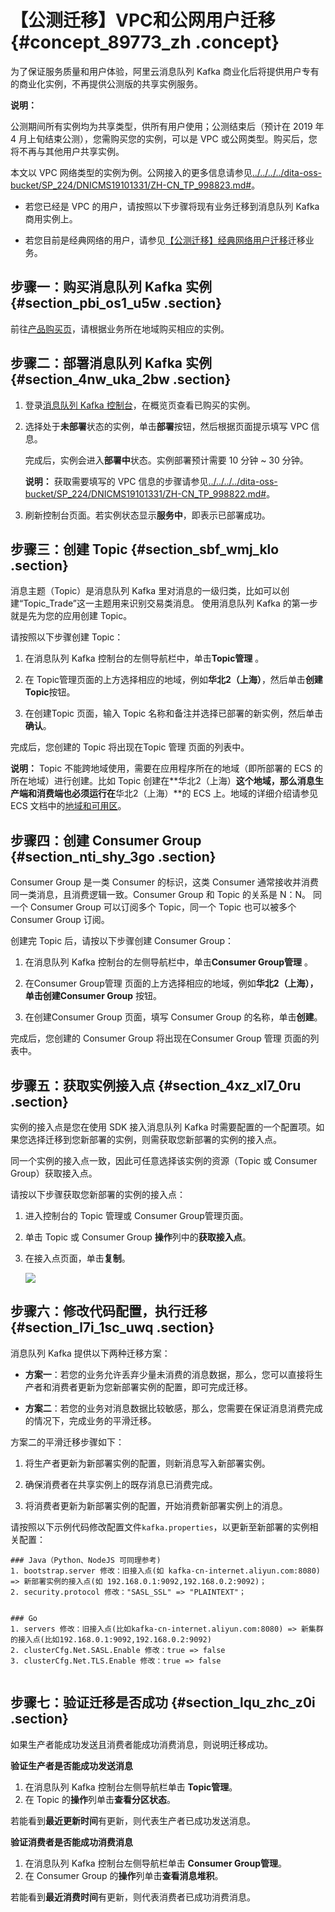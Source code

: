 # 【公测迁移】VPC和公网用户迁移 {#concept_89773_zh .concept}

为了保证服务质量和用户体验，阿里云消息队列 Kafka 商业化后将提供用户专有的商业化实例，不再提供公测版的共享实例服务。

**说明：** 

公测期间所有实例均为共享类型，供所有用户使用；公测结束后（预计在 2019 年 4 月上旬结束公测），您需购买您的实例，可以是 VPC 或公网类型。购买后，您将不再与其他用户共享实例。

本文以 VPC 网络类型的实例为例。公网接入的更多信息请参见[../../../../dita-oss-bucket/SP\_224/DNICMS19101331/ZH-CN\_TP\_998823.md\#](../../../../cn.zh-CN/.md#)。

-   若您已经是 VPC 的用户，请按照以下步骤将现有业务迁移到消息队列 Kafka 商用实例上。

-   若您目前是经典网络的用户，请参见[【公测迁移】经典网络用户迁移](cn.zh-CN/用户迁移方案/【公测迁移】经典网络用户迁移.md#)迁移业务。


## 步骤一：购买消息队列 Kafka 实例 {#section_pbi_os1_u5w .section}

前往[产品购买页](https://common-buy.aliyun.com/?commodityCode=alikafka_pre#/buy)，请根据业务所在地域购买相应的实例。

## 步骤二：部署消息队列 Kafka 实例 {#section_4nw_uka_2bw .section}

1.  登录[消息队列 Kafka 控制台](http://kafka.console.aliyun.com/)，在概览页查看已购买的实例。

2.  选择处于**未部署**状态的实例，单击**部署**按钮，然后根据页面提示填写 VPC 信息。

    完成后，实例会进入**部署中**状态。实例部署预计需要 10 分钟 ~ 30 分钟。

    **说明：** 获取需要填写的 VPC 信息的步骤请参见[../../../../dita-oss-bucket/SP\_224/DNICMS19101331/ZH-CN\_TP\_998822.md\#](../../../../cn.zh-CN/.md#)。

3.  刷新控制台页面。若实例状态显示**服务中**，即表示已部署成功。


## 步骤三：创建 Topic {#section_sbf_wmj_klo .section}

消息主题（Topic）是消息队列 Kafka 里对消息的一级归类，比如可以创建“Topic\_Trade”这一主题用来识别交易类消息。 使用消息队列 Kafka 的第一步就是先为您的应用创建 Topic。

请按照以下步骤创建 Topic：

1.  在消息队列 Kafka 控制台的左侧导航栏中，单击**Topic管理** 。

2.  在 Topic管理页面的上方选择相应的地域，例如**华北2（上海）**，然后单击**创建Topic**按钮。

3.  在创建Topic 页面，输入 Topic 名称和备注并选择已部署的新实例，然后单击**确认**。


完成后，您创建的 Topic 将出现在Topic 管理 页面的列表中。

**说明：** Topic 不能跨地域使用，需要在应用程序所在的地域（即所部署的 ECS 的所在地域）进行创建。比如 Topic 创建在**华北2（上海）**这个地域，那么消息生产端和消费端也必须运行在**华北2（上海）**的 ECS 上。地域的详细介绍请参见 ECS 文档中的[地域和可用区]()。

## 步骤四：创建 Consumer Group {#section_nti_shy_3go .section}

Consumer Group 是一类 Consumer 的标识，这类 Consumer 通常接收并消费同一类消息，且消费逻辑一致。Consumer Group 和 Topic 的关系是 N：N。 同一个 Consumer Group 可以订阅多个 Topic，同一个 Topic 也可以被多个 Consumer Group 订阅。

创建完 Topic 后，请按以下步骤创建 Consumer Group：

1.  在消息队列 Kafka 控制台的左侧导航栏中，单击**Consumer Group管理** 。

2.  在Consumer Group管理 页面的上方选择相应的地域，例如**华北2（上海）******，单击**创建Consumer Group** 按钮。

3.  在创建Consumer Group 页面，填写 Consumer Group 的名称，单击**创建**。


完成后，您创建的 Consumer Group 将出现在Consumer Group 管理 页面的列表中。

## 步骤五：获取实例接入点 {#section_4xz_xl7_0ru .section}

实例的接入点是您在使用 SDK 接入消息队列 Kafka 时需要配置的一个配置项。如果您选择迁移到您新部署的实例，则需获取您新部署的实例的接入点。

同一个实例的接入点一致，因此可任意选择该实例的资源（Topic 或 Consumer Group）获取接入点。

请按以下步骤获取您新部署的实例的接入点：

1.  进入控制台的 Topic 管理或 Consumer Group管理页面。

2.  单击 Topic 或 Consumer Group **操作**列中的**获取接入点**。

3.  在接入点页面，单击**复制**。

    ![](http://static-aliyun-doc.oss-cn-hangzhou.aliyuncs.com/assets/img/998815/156445821353116_zh-CN.png)


## 步骤六：修改代码配置，执行迁移 {#section_l7i_1sc_uwq .section}

消息队列 Kafka 提供以下两种迁移方案：

-   **方案一**：若您的业务允许丢弃少量未消费的消息数据，那么，您可以直接将生产者和消费者更新为您新部署实例的配置，即可完成迁移。

-   **方案二**：若您的业务对消息数据比较敏感，那么，您需要在保证消息消费完成的情况下，完成业务的平滑迁移。


方案二的平滑迁移步骤如下：

1.  将生产者更新为新部署实例的配置，则新消息写入新部署实例。

2.  确保消费者在共享实例上的既存消息已消费完成。

3.  将消费者更新为新部署实例的配置，开始消费新部署实例上的消息。


请按照以下示例代码修改配置文件`kafka.properties`，以更新至新部署的实例相关配置：

``` {#codeblock_13y_dlk_167}
### Java（Python、NodeJS 可同理参考)
1. bootstrap.server 修改：旧接入点(如 kafka-cn-internet.aliyun.com:8080) => 新部署实例的接入点(如 192.168.0.1:9092,192.168.0.2:9092)；
2. security.protocol 修改："SASL_SSL" => "PLAINTEXT"；


### Go
1. servers 修改：旧接入点(比如kafka-cn-internet.aliyun.com:8080) => 新集群的接入点(比如192.168.0.1:9092,192.168.0.2:9092)
2. clusterCfg.Net.SASL.Enable 修改：true => false
3. clusterCfg.Net.TLS.Enable 修改：true => false
			
```

## 步骤七：验证迁移是否成功 {#section_lqu_zhc_z0i .section}

如果生产者能成功发送且消费者能成功消费消息，则说明迁移成功。

**验证生产者是否能成功发送消息**

1.  在消息队列 Kafka 控制台左侧导航栏单击 **Topic管理**。
2.  在 Topic 的**操作**列单击**查看分区状态**。

若能看到**最近更新时间**有更新，则代表生产者已成功发送消息。

**验证消费者是否能成功消费消息**

1.  在消息队列 Kafka 控制台左侧导航栏单击 **Consumer Group管理**。
2.  在 Consumer Group 的**操作**列单击**查看消息堆积**。

若能看到**最近消费时间**有更新，则代表消费者已成功消费消息。

